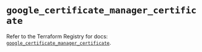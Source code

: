 # `google_certificate_manager_certificate`

Refer to the Terraform Registry for docs: [`google_certificate_manager_certificate`](https://registry.terraform.io/providers/hashicorp/google/6.30.0/docs/resources/certificate_manager_certificate).
